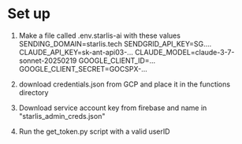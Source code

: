 # Set up

1. Make a file called .env.starlis-ai with these values
SENDING_DOMAIN=starlis.tech
SENDGRID_API_KEY=SG....
CLAUDE_API_KEY=sk-ant-api03-...
CLAUDE_MODEL=claude-3-7-sonnet-20250219
GOOGLE_CLIENT_ID=...
GOOGLE_CLIENT_SECRET=GOCSPX-...

2. download credentials.json from GCP and place it in the functions directory
3. Download service account key from firebase and name in "starlis_admin_creds.json"
4. Run the get_token.py script with a valid userID

